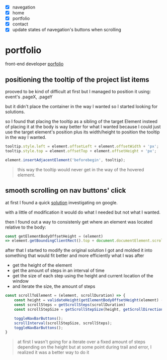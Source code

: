 - [X] navegation
- [X] home
- [X] portfolio
- [X] contact
- [X] update states of navegation's buttons when scrolling
# portfolio
front-end developer [porfolio](https://brtkev.github.io/portfolio/)

## positioning the tooltip of the project list items

prooved to be kind of difficult at first but I managed to position it using:
event's .pageX, .pageY 

but it didn't place the container in the way I wanted so I started looking for solutions.

so I found that placing the tooltip as a sibling of the target Element insteed of placing it
at the body is way better for what I wanted because I could just use the target element's position 
plus its width/height to position the tooltip in the way I wanted.


```javascript
tooltip.style.left = element.offsetLeft + element.offsetWidth + 'px';
tooltip.style.top = element.offsetTop + element.offsetHeight + 'px';

element.insertAdjacentElement('beforebegin', tooltip);
```

>this way the tooltip would never get in the way of the hovered element.

## smooth scrolling on nav buttons' click

at first I found a quick [solution](https://stackoverflow.com/a/52478645/16828543) investigating on google.

with a little of modification it would do what I needed but not what I wanted.

then I found out a way to consistenly get where an element was located relative to the body:
```javascript
const getElementBodyOffsetHeight = (element) 
=> element.getBoundingClientRect().top + document.documentElement.scrollTop;
```

after that I started to modify the original solution I got and molded it into something that would fit better and more efficiently what I was after

- get the height of the element
- get the amount of steps in an interval of time
- get the size of each step using the height and current location of the window
- and iterate the size, the amount of steps

```javascript
const scrollToElement = (element, scrollDuration) => {
    const height = validateHeight(getElementBodyOffsetHeight(element) - document.getElementById('nav').offsetHeight);
    const scrollSteps = getScrollSteps(scrollDuration)
    const scrollStepSize = getScrollStepSize(height, getScrollDirection(height), scrollSteps);

    toggleNavBarButtons();
    scrollInterval(scrollStepSize, scrollSteps);
    toggleNavBarButtons();
}
```

>at first I wasn't going for a iterate over a fixed amount of steps depending on the height
>but at some point during trail and error, I realized it was a better way to do it
